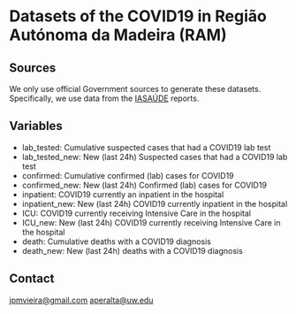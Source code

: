 # Datasets of the COVID19 in Região Autónoma da Madeira (RAM)

## Sources 
We only use official Government sources to generate these datasets. Specifically, we use data from the [IASAÚDE](www.covidmadeira.pt) reports.

## Variables
- lab_tested: Cumulative suspected cases that had a COVID19 lab test
- lab_tested_new: New (last 24h) Suspected cases that had a COVID19 lab test
- confirmed: Cumulative confirmed (lab) cases for COVID19
- confirmed_new: New (last 24h) Confirmed (lab) cases for COVID19
- inpatient: COVID19 currently an inpatient in the hospital
- inpatient_new: New (last 24h) COVID19 currently inpatient in the hospital
- ICU: COVID19 currently receiving Intensive Care in the hospital
- ICU_new: New (last 24h) COVID19 currently receiving Intensive Care in the hospital
- death: Cumulative deaths with a COVID19 diagnosis
- death_new: New (last 24h) deaths with a COVID19 diagnosis

## Contact
jpmvieira@gmail.com
aperalta@uw.edu
